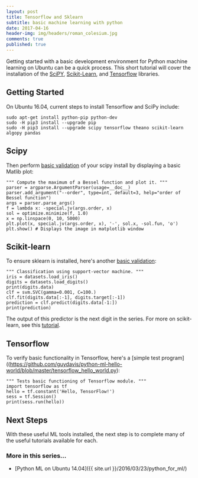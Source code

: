 ```yaml
---
layout: post
title: Tensorflow and Sklearn
subtitle: basic machine learning with python
date: 2017-04-16
header-img: img/headers/roman_colesium.jpg
comments: true
published: true
---
```


Getting started with a basic development environment for Python machine learning on Ubuntu can be a quick process.  This short tutorial will cover the installation of the [SciPY](https://www.scipy.org/getting-started.html), [Scikit-Learn](http://scikit-learn.org/stable/index.html), and [Tensorflow](https://www.tensorflow.org/get_started/get_started) libraries.

## Getting Started
On Ubuntu 16.04, current steps to install Tensorflow and SciPy include:

    sudo apt-get install python-pip python-dev
    sudo -H pip3 install --upgrade pip
    sudo -H pip3 install --upgrade scipy tensorflow theano scikit-learn algopy pandas

## Scipy
Then perform [basic validation](https://github.com/guydavis/python-ml-hello-world/blob/master/scipy_hello_world.py) of your scipy install by displaying a basic Matlib plot:

    """ Compute the maximum of a Bessel function and plot it. """
    parser = argparse.ArgumentParser(usage=__doc__)
    parser.add_argument("--order", type=int, default=3, help="order of Bessel function")
    args = parser.parse_args()
    f = lambda x: -special.jv(args.order, x)
    sol = optimize.minimize(f, 1.0)
    x = np.linspace(0, 10, 5000)
    plt.plot(x, special.jv(args.order, x), '-', sol.x, -sol.fun, 'o')
    plt.show() # Displays the image in matplotlib window

## Scikit-learn
To ensure sklearn is installed, here's another [basic validation](https://github.com/guydavis/python-ml-hello-world/blob/master/sklearn_hello_world.py):

    """ Classification using support-vector machine. """
    iris = datasets.load_iris()
    digits = datasets.load_digits()
    print(digits.data)
    clf = svm.SVC(gamma=0.001, C=100.)
    clf.fit(digits.data[:-1], digits.target[:-1])
    prediction = clf.predict(digits.data[-1:])
    print(prediction)

The output of this predictor is the next digit in the series.  For more on scikit-learn, see this [tutorial](http://scikit-learn.org/stable/tutorial/basic/tutorial.html).

## Tensorflow
To verify basic functionality in Tensorflow, here's a [simple test program]((https://github.com/guydavis/python-ml-hello-world/blob/master/tensorflow_hello_world.py):

    """ Tests basic functioning of Tensorflow module. """
    import tensorflow as tf
    hello = tf.constant('Hello, TensorFlow!')
    sess = tf.Session()
    print(sess.run(hello))

## Next Steps
With these useful ML tools installed, the next step is to complete many of the useful tutorials available for each.
 
### More in this series...
* [Python ML on Ubuntu 14.04]({{ site.url }}/2016/03/23/python_for_ml/)